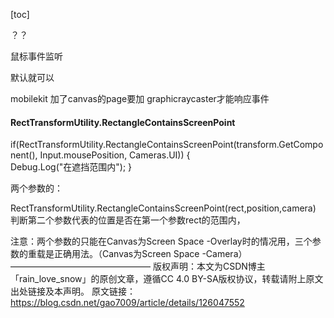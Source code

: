 [toc]



？？

鼠标事件监听

默认就可以

mobilekit 加了canvas的page要加 graphicraycaster才能响应事件



#### RectTransformUtility.RectangleContainsScreenPoint

if(RectTransformUtility.RectangleContainsScreenPoint(transform.GetComponent<RectTransform>(), 
    Input.mousePosition, Cameras.UI))
{    
     Debug.Log("在遮挡范围内");
}

两个参数的：

RectTransformUtility.RectangleContainsScreenPoint(rect,position,camera)
判断第二个参数代表的位置是否在第一个参数rect的范围内，

注意：两个参数的只能在Canvas为Screen Space -Overlay时的情况用，三个参数的重载是正确用法。（Canvas为Screen Space -Camera）
————————————————
版权声明：本文为CSDN博主「rain_love_snow」的原创文章，遵循CC 4.0 BY-SA版权协议，转载请附上原文出处链接及本声明。
原文链接：https://blog.csdn.net/gao7009/article/details/126047552
